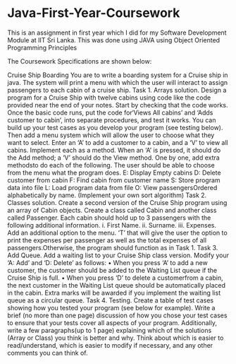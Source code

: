 # Java-First-Year-Coursework
This is an assignment in first year which I did for my Software Development Module at IIT Sri Lanka. This was done using JAVA using Object Oriented Programming Principles

The Coursework Specifications are shown below:

Cruise Ship Boarding 
You are to write a boarding system for a Cruise ship in java. The system will print a menu 
with which the user will interact to assign passengers to each cabin of a cruise ship. 
Task 1. Arrays solution. Design a program for a Cruise Ship with twelve cabins using code like the 
code provided near the end of your notes. Start by checking that the code works.
Once the basic code runs, put the code for‘Views All cabins’ and ‘Adds customer to cabin’, into 
separate procedures, and test it works. You can build up your test cases as you develop your 
program (see testing below).
Then add a menu system which will allow the user to choose what they want to select. Enter an ‘A’ 
to add a customer to a cabin, and a ‘V’ to view all cabins. Implement each as a method. When an ‘A’ 
is pressed, it should do the Add method; a ‘V’ should do the View method.
One by one, add extra methodsto do each of the following. The user should be able to choose from 
the menu what the program does. 
 E: Display Empty cabins
 D: Delete customer from cabin
 F: Find cabin from customer name 
 S: Store program data into file 
 L: Load program data from file
 O: View passengersOrdered alphabetically by name. (Implement your own sort algorithm)
Task 2. Classes solution. Create a second version of the Cruise Ship program using an array of 
Cabin objects. Create a class called Cabin and another class called Passenger. Each cabin should hold 
up to 3 passengers with the following additional information. 
i. First Name.
ii. Surname.
iii. Expenses. 
Add an additional option to the menu. ‘T’ that will give the user the option to print the expenses per 
passenger as well as the total expenses of all passengers.Otherwise, the program should function as
in Task 1.
Task 3. Add Queue. Add a waiting list to your Cruise Ship class version. 
Modify your ‘A: Add’ and ‘D: Delete’ as follows:
• When you press ‘A’ to add a new customer, the customer should be added to the Waiting 
List queue if the Cruise Ship is full.
• When you press ‘D’ to delete a customerfrom a cabin, the next customer in the Waiting List 
queue should be automatically placed in the cabin. 
Extra marks will be awarded if you implement the waiting list queue as a circular queue.
Task 4. Testing. Create a table of test cases showing how you tested your program (see below
for example). Write a brief (no more than one page) discussion of how you chose your test cases to 
ensure that your tests cover all aspects of your program. Additionally, write a few paragraphs(up to 
1 page) explaining which of the solutions (Array or Class) you think is better and why. Think about 
which is easier to read/understand, which is easier to modify if necessary, and any other comments 
you can think of.
